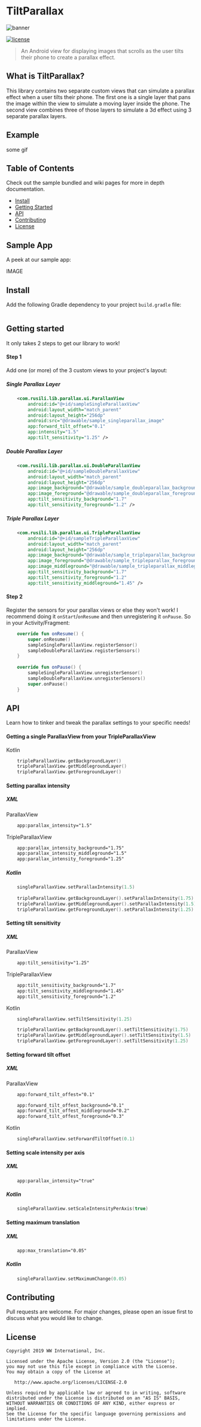 # TiltParallax

![banner]()

[![license](https://img.shields.io/github/license/:user/:repo.svg)](LICENSE)

> An Android view for displaying images that scrolls as the user tilts their phone to create a parallax effect.

## What is TiltParallax?

This library contains two separate custom views that can simulate a parallax effect when a user tilts their phone. The first one is a single layer that pans the image within the view to simulate a moving layer inside the phone. The second view combines three of those layers to simulate a 3d effect using 3 separate parallax layers.

## Example
some gif

## Table of Contents
Check out the sample bundled and wiki pages for more in depth documentation.

- [Install](#install)
- [Getting Started](#getting-started)
- [API](#api)
- [Contributing](#contributing)
- [License](#license)

## Sample App

A peek at our sample app: </br>

IMAGE

## Install

Add the following Gradle dependency to your project ```build.gradle``` file:

```
```

## Getting started

It only takes 2 steps to get our library to work!

#### Step 1

Add one (or more) of the 3 custom views to your project's layout:

##### Single Parallax Layer

```xml
    <com.rusili.lib.parallax.ui.ParallaxView
        android:id="@+id/sampleSingleParallaxView"
        android:layout_width="match_parent"
        android:layout_height="256dp"
        android:src="@drawable/sample_singleparallax_image"
        app:forward_tilt_offset="0.1"
        app:intensity="1.5"
        app:tilt_sensitivity="1.25" />
```

##### Double Parallax Layer

```xml
    <com.rusili.lib.parallax.ui.DoubleParallaxView
        android:id="@+id/sampleDoubleParallaxView"
        android:layout_width="match_parent"
        android:layout_height="256dp"
        app:image_background="@drawable/sample_doubleparallax_background"
        app:image_foreground="@drawable/sample_doubleparallax_foreground"
        app:tilt_sensitivity_background="1.7"
        app:tilt_sensitivity_foreground="1.2" />
```

##### Triple Parallax Layer

```xml
    <com.rusili.lib.parallax.ui.TripleParallaxView
        android:id="@+id/sampleTripleParallaxView"
        android:layout_width="match_parent"
        android:layout_height="256dp"
        app:image_background="@drawable/sample_tripleparallax_background"
        app:image_foreground="@drawable/sample_tripleparallax_foreground"
        app:image_middleground="@drawable/sample_tripleparallax_middleground"
        app:tilt_sensitivity_background="1.7"
        app:tilt_sensitivity_foreground="1.2"
        app:tilt_sensitivity_middleground="1.45" />
```

#### Step 2
Register the sensors for your parallax views or else they won't work!
I recommend doing it ```onStart```/```onResume``` and then unregistering it ```onPause```. So in your Activity/Fragment:

```Kotlin
    override fun onResume() {
        super.onResume()
        sampleSingleParallaxView.registerSensor()
        sampleDoubleParallaxView.registerSensors()
    }
    
    override fun onPause() {
        sampleSingleParallaxView.unregisterSensor()
        sampleDoubleParallaxView.unregisterSensors()
        super.onPause()
    }
```

## API

Learn how to tinker and tweak the parallax settings to your specific needs!

#### Getting a single ParallaxView from your TripleParallaxView
Kotlin
```kotlin
    tripleParallaxView.getBackgroundLayer()
    tripleParallaxView.getMiddlegroundLayer()
    tripleParallaxView.getForegroundLayer()
```

#### Setting parallax intensity
##### XML </br>
ParallaxView
```xml
    app:parallax_intensity="1.5"
```
TripleParallaxView
```xml
    app:parallax_intensity_background="1.75"
    app:parallax_intensity_middleground="1.5"
    app:parallax_intensity_foreground="1.25"
```
##### Kotlin
```kotlin
    singleParallaxView.setParallaxIntensity(1.5)
    
    tripleParallaxView.getBackgroundLayer().setParallaxIntensity(1.75)
    tripleParallaxView.getMiddlegroundLayer().setParallaxIntensity(1.5)
    tripleParallaxView.getForegroundLayer().setParallaxIntensity(1.25)
```

#### Setting tilt sensitivity
##### XML </br>
ParallaxView
```xml
    app:tilt_sensitivity="1.25"
```
TripleParallaxView
```xml
    app:tilt_sensitivity_background="1.7"
    app:tilt_sensitivity_middleground="1.45"
    app:tilt_sensitivity_foreground="1.2"
```
Kotlin
```kotlin
    singleParallaxView.setTiltSensitivity(1.25)

    tripleParallaxView.getBackgroundLayer().setTiltSensitivity(1.75)
    tripleParallaxView.getMiddlegroundLayer().setTiltSensitivity(1.5)
    tripleParallaxView.getForegroundLayer().setTiltSensitivity(1.25)
```

#### Setting forward tilt offset
##### XML </br>
ParallaxView
```xml
    app:forward_tilt_offest="0.1"
```
```xml
    app:forward_tilt_offest_background="0.1"
    app:forward_tilt_offest_middleground="0.2"
    app:forward_tilt_offest_foreground="0.3"
```
Kotlin
```kotlin
    singleParallaxView.setForwardTiltOffset(0.1)
```

#### Setting scale intensity per axis
##### XML
```xml
    app:parallax_intensity="true"
```
##### Kotlin
```kotlin
    singleParallaxView.setScaleIntensityPerAxis(true)
```

#### Setting maximum translation
##### XML
```xml
    app:max_translation="0.05"
```
##### Kotlin
```kotlin
    singleParallaxView.setMaximumChange(0.05)
```

## Contributing

Pull requests are welcome. For major changes, please open an issue first to discuss what you would like to change.

## License

```
Copyright 2019 WW International, Inc.

Licensed under the Apache License, Version 2.0 (the "License");
you may not use this file except in compliance with the License.
You may obtain a copy of the License at

   http://www.apache.org/licenses/LICENSE-2.0

Unless required by applicable law or agreed to in writing, software
distributed under the License is distributed on an "AS IS" BASIS,
WITHOUT WARRANTIES OR CONDITIONS OF ANY KIND, either express or implied.
See the License for the specific language governing permissions and
limitations under the License.
```
